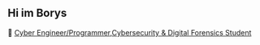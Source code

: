 ## Hi im Borys
👋
[Cyber Engineer/Programmer](https://github.com/borysrailean),[Cybersecurity & Digital Forensics Student](www.linkedin.com/in/borys-railean)


<!--
**borysrailean/borysrailean** is a ✨ _special_ ✨ repository because its `README.md` (this file) appears on your GitHub profile.

Here are some ideas to get you started:

- 🔭 I’m currently working on ...
- 🌱 I’m currently learning ...
- 👯 I’m looking to collaborate on ...
- 🤔 I’m looking for help with ...
- 💬 Ask me about ...
- 📫 How to reach me: ...
- 😄 Pronouns: ...
- ⚡ Fun fact: ...
-->
